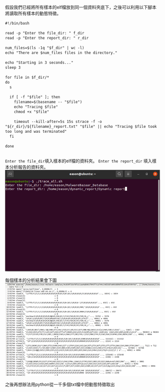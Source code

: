 假設我們已經將所有樣本的elf檔放到同一個資料夾底下，之後可以利用以下腳本將讀取所有樣本的動態特徵。

```
#!/bin/bash

read -p "Enter the file_dir: " f_dir
read -p "Enter the report_dir: " r_dir

num_files=$(ls -1q "$f_dir" | wc -l)
echo "There are $num_files files in the directory."

echo "Starting in 3 seconds..."
sleep 3

for file in $f_dir/*
do
  s
  
  if [ -f "$file" ]; then
    filename=$(basename -- "$file")
    echo "Tracing $file"
    chmod +x "$file"
    
    timeout --kill-after=5s 15s strace -f -o "${r_dir}/${filename}_report.txt" "$file" || echo "Tracing $file took too long and was terminated"
  fi
  
done


```
`Enter the file_dir`填入樣本的elf檔的資料夾。
`Enter the report_dir` 填入樣本分析報告的資料夾。
![](https://github.com/Potassium-chromate/COMPUTER-PROJECT-DESIGN/blob/main/picture/strace.png)

每個樣本的分析結果會下圖
![](https://github.com/Potassium-chromate/COMPUTER-PROJECT-DESIGN/blob/main/picture/strace_report.png)

之後再想辦法用python從一千多個txt檔中把動態特徵取出
